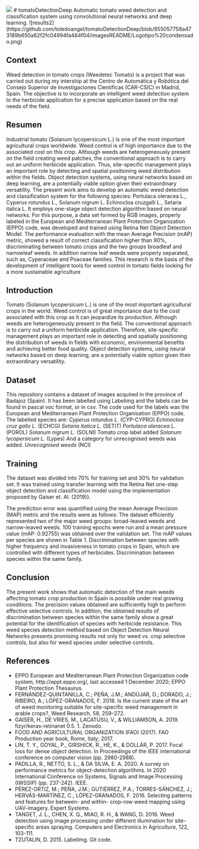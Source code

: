 <img src="#" width="300" >
# tomatoDetectionDeep
Automatic tomato weed detection and classification system using convolutional neural networks and deep learning.
![results2](https://github.com/toledoangel/tomatoDetectionDeep/blob/855057758a473189b650a62f2fc04994fa484f04/imagesREADME/Logotipo%20condensado.png)



## Context

Weed detection in tomato crops (Weedetec Tomato) is a project that was carried out during my intership at the Centro de Automática y Robótica del Consejo Superior de Investigaciones Científicas (CAR-CSIC) in Madrid, Spain. The objective is to incorporate an intelligent weed detection system to the herbicide application for a precise application based on the real needs of the field. 

## Resumen

Industrial tomato (Solanum lycopersicum L.) is one of the most important agricultural crops worldwide. Weed control is of high importance due to the associated cost on this crop. Although weeds are heterogeneously present on the field creating weed patches, the conventional approach is to carry out an uniform herbicide application. Thus, site-specific management plays an important role by detecting and spatial positioning weed distribution within the fields. Object detection systems, using neural networks based on deep learning, are a potentially viable option given their extraordinary versatility. The present work aims to develop an automatic weed detection and classification system for the following species: Portulaca oleracea L., Cyperus rotundus L., Solanum nigrum L. Echinocloa cruzgalli L., Setaria italica L. It employs one-stage object detection algorithm based on neural networks. For this purpose, a data set formed by RGB images, properly labeled in the European and Mediterranean Plant Protection Organization (EPPO) code, was developed and trained using Retina Net Object Detection Model. The performance evaluation with the mean Average Precision (mAP) metric, showed a result of correct classification higher than 90%, discriminating between tomato crops and the two groups broadleaf and narrowleaf weeds. In addition narrow leaf weeds were properly separated, such as, Cyperaceae and Poaceae families. This research is the basis of the development of intelligent tools for weed control in tomato fields looking for a more sustainable agriculture

## Introduction 

Tomato (Solanum lycopersicum L.) is one of the most important agricultural crops in the world. Weed control is of great importance due to the cost associated with this crop as it can jeopardize its production. Although weeds are heterogeneously present in the field. The conventional approach is to carry out a uniform herbicide application. Therefore, site-specific management plays an important role in detecting and spatially positioning the distribution of weeds in fields with economic, environmental benefits and achieving better food quality.   Object detection systems, using neural networks based on deep learning, are a potentially viable option given their extraordinary versatility.  

## Dataset

This repository contains a dataset of images acquired in the province of Badajoz (Spain). It has been labelled using Labelimg and the labels can be found in pascal voc format, or in csv. The code used for the labels was the European and Mediterranean Plant Protection Organisation (EPPO) code.
The labelled species are: 
<i>Cyperus rotundus L.</i> (CYP-CYPRO)
<i> Echinocloa cruz gallo L. </i> (ECHCG)
<i>Setaria italica L. </i> (SETIT)
<i>Portulaca oleracea L.</i> (POROL)
<i>Solanum nigrum L.</i> (SOLNI)
Tomato crop label added
<i>Solanum lycopersicum L.</i> (Lypes)
And a category for unrecognised weeds was added. 
<i>Unrecognised weeds</i> (NCI)

## Training

The dataset was divided into 70% for training set and 30% for validation set. It was trained using transfer learning with the Retina Net one-step object detection and classification model using the implementation proposed by Gaiser et. Al. (2019)}.

The prediction error was quantified using the mean Average Precision (MAP) metric and the results were as follows: 
The dataset efficiently represented two of the major weed groups: broad-leaved weeds and narrow-leaved weeds. 
100 training epochs were run and a mean pressure value (mAP: 0.92755) was obtained over the validation set. The mAP values per species are shown in Table 1.
Discrimination between species with higher frequency and invasiveness in tomato crops in Spain, which are controlled with different types of herbicides.
Discrimination between species within the same family.

## Conclusion

The present work shows that automatic detection of the main weeds affecting tomato crop production in Spain is possible under real growing conditions. The precision values obtained are sufficiently high to perform effective selective controls. In addition, the obtained results of discrimination between species within the same family show a great potential for the identification of species with herbicide resistance. This weed species detection method based on Object Detection Neural Networks presents promising results not only for weed vs. crop selective controls, but also for weed species under selective controls.

## References
<ul>
<li> EPPO European and Mediterranean Plant Protection Organization code system, http://eppt.eppo.org/, last accessed 1 December 2020; EPPO Plant Protection Thesaurus. </li>
<li> FERNÁNDEZ-QUINTANILLA, C.; PEÑA, J.M.; ANDÚJAR, D.; DORADO, J.; RIBEIRO, A.; LÓPEZ-GRANADOS, F. 2018. Is the current state of the art of weed monitoring suitable for site-specific weed management in arable crops?, Weed Research, 58, 259–272. </li>
<li>  GAISER, H., DE VRIES, M., LACATUSU, V., & WILLIAMSON, A. 2019. fizyr/keras-retinanet 0.5. 1. Zenodo. </li>
<li> FOOD AND AGRICULTURAL ORGANIZATION (FAO) (2017). FAO Production year book, Rome, Italy; 2017.</li>
<li> LIN, T. Y., GOYAL, P., GIRSHICK, R., HE, K., & DOLLÁR, P. 2017. Focal loss for dense object detection. In Proceedings of the IEEE international conference on computer vision (pp. 2980-2988).</li>
<li> PADILLA, R., NETTO, S. L., & DA SILVA, E. A. 2020. A survey on performance metrics for object-detection algorithms. In 2020 International Conference on Systems, Signals and Image Processing (IWSSIP) (pp. 237-242). IEEE.</li>
<li> PÉREZ-ORTIZ, M.; PEÑA, J.M.; GUTIÉRREZ, P.A.; TORRES-SÁNCHEZ, J.; HERVÁS-MARTÍNEZ, C.; LÓPEZ-GRANADOS, F. 2016. Selecting patterns and features for between- and within- crop-row weed mapping using UAV-imagery. Expert Systems .</li>
<li> TANGET, J. L., CHEN, X. Q., MIAO, R. H., & WANG, D. 2016. Weed detection using image processing under different illumination for site-specific areas spraying. Computers and Electronics in Agriculture, 122, 103-111.</li>
<li> TZUTALIN, D. 2015. LabelImg. Git code.</li>
</ul>

